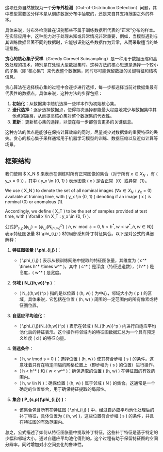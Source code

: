 

这项任务自然被视为一个**分布外检测**（Out-of-Distribution Detection）问题，其中模型需要区分样本是从训练数据分布中抽取的，还是来自其支持范围之外的样本。 

具体来说，分布外检测旨在识别那些不属于训练数据所代表的“正常”分布的样本。在实际应用中，这种能力对于处理未知或异常情况非常重要，例如，当模型遇到与其训练数据显著不同的数据时，它能够识别这些数据作为异常，从而采取适当的处理措施。



**贪心的核心集子采样**（Greedy Coreset Subsampling）是一种用于数据压缩和高效处理的技术，特别是在处理大型数据集时。这种方法的核心思想是选择一个较小的子集（即“核心集”）来代表整个数据集，同时尽可能保留数据的关键特征和结构信息。

贪心算法在选择核心集的过程中会逐步进行选择，每一步都选择当前对数据集最有代表性的数据点。具体来说，这种方法的步骤包括：

1. **初始化**：从数据集中随机选择一些样本作为初始核心集。
2. **迭代选择**：逐步选择数据点，使得每次选择都能最大程度地减少与数据集中其他点的距离，从而提高核心集对整个数据集的代表性。
3. **更新**：更新核心集的选择，以便在每一步都包含更多的关键信息。

这种方法的优点是能够在保持计算效率的同时，尽量减少对数据集的重要特征的丢失。贪心的核心集子采样通常用于机器学习模型的训练、数据压缩以及近似计算等场景。





## 框架结构



我们使用 $ X_N $ 来表示在训练时所有正常图像的集合（对于所有  $x \in X_N$ ，有 \( y_x = 0 \)），其中 \( y_x \in \{0, 1\} \) 表示图像 \( x \) 是否正常（0）或异常（1）。

We use \( X_N \) to denote the set of all nominal images $( \forall x \in X_N : y_x = 0 )$ available at training time, with \( y_x \in \{0, 1\} \) denoting if an image \( x \) is nominal (0) or anomalous (1).

Accordingly, we define \( X_T \) to be the set of samples provided at test time, with \( \forall x \in X_T : y_x \in \{0, 1\} \).



公式$[ 
P_{s,p}(\phi_{i,j}) = \{ \phi_{i,j}(N_{(h,w)}^p) \mid h, w \mod s = 0, h < h^*, w < w^*, h, w \in N \}
]$
表示特征图张量 $( \phi_{i,j} ) $的局部感知补丁特征集合。以下是对公式的详细解释：

1. **特征图张量 \( \phi_{i,j} \)**：
   - \( \phi_{i,j} \) 表示从预训练网络中提取的特征图张量，其维度为 \( c^* \times h^* \times w^* \)，其中 \( c^* \) 是深度（特征通道数），\( h^* \) 是高度，\( w^* \) 是宽度。

2. **邻域 \( N_{(h,w)}^p \)**：
   - \( N_{(h,w)}^p \) 指的是以位置 \( (h, w) \) 为中心，邻域大小为 \( p \) 的区域。具体来说，它包括在位置 \( (h, w) \) 周围的一定范围内的所有像素或特征图位置。

3. **自适应平均池化**：
   - \( \phi_{i,j}(N_{(h,w)}^p) \) 表示在邻域 \( N_{(h,w)}^p \) 内进行自适应平均池化后的特征表示。这个操作将邻域内的特征图数据汇总为一个具有预定义维度 \( d \) 的特征向量。

4. **筛选条件**：
   - \( h, w \mod s = 0 \)：选择位置 \( (h, w) \) 使其符合步幅 \( s \) 的条件。这意味着只有在特定间隔的网格位置上（即步幅为 \( s \) 的位置）进行操作。
   - \( h < h^* \) 和 \( w < w^* \)：确保选取的位置 \( (h, w) \) 在特征图的有效范围内。
   - \( h, w \in N \)：确保位置 \( (h, w) \) 属于邻域 \( N \) 的集合。这通常是一个确定的位置集合，用于确保特征提取的局部性。

5. **集合 \( P_{s,p}(\phi_{i,j}) \)**：
   - 该集合包含所有在特征图 \( \phi_{i,j} \) 中，经过自适应平均池化处理后的补丁特征，具体位置为 \( (h, w) \)，这些位置符合步幅 \( s \) 的条件，并且在特征图的有效范围内。

总之，公式描述了如何从特征图张量中提取补丁特征，这些补丁特征是基于特定的步幅和邻域大小，通过自适应平均池化得到的。这个过程有助于保留特征图的空间分辨率，同时增加对小空间变化的鲁棒性。
